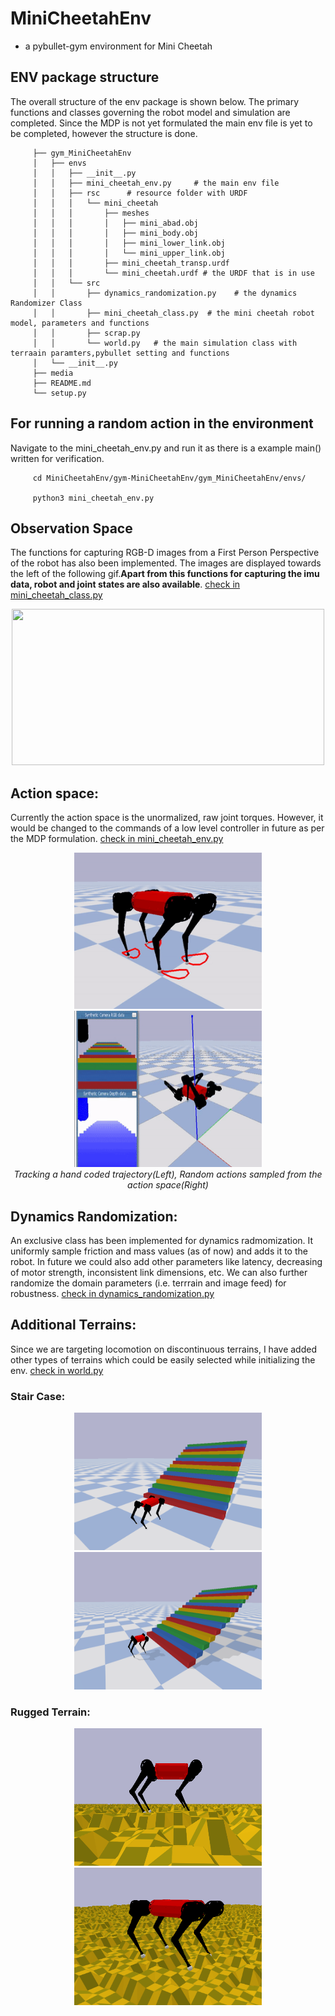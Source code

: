 # MiniCheetahEnv
-  a pybullet-gym environment for Mini Cheetah


## ENV package structure

The overall structure of the env package is shown below. The primary functions and classes governing the robot model and simulation are completed. Since the MDP is not yet formulated the main env file is yet to be completed, however the structure is done.

         ├── gym_MiniCheetahEnv
         │   ├── envs
         │   │   ├── __init__.py
         │   │   ├── mini_cheetah_env.py     # the main env file
         │   │   ├── rsc      # resource folder with URDF
         │   │   │   └── mini_cheetah
         │   │   │       ├── meshes
         │   │   │       │   ├── mini_abad.obj
         │   │   │       │   ├── mini_body.obj
         │   │   │       │   ├── mini_lower_link.obj
         │   │   │       │   └── mini_upper_link.obj
         │   │   │       ├── mini_cheetah_transp.urdf
         │   │   │       └── mini_cheetah.urdf # the URDF that is in use
         │   │   └── src
         │   │       ├── dynamics_randomization.py    # the dynamics Randomizer Class
         │   │       ├── mini_cheetah_class.py  # the mini cheetah robot model, parameters and functions
         │   │       ├── scrap.py   
         │   │       └── world.py   # the main simulation class with terraain paramters,pybullet setting and functions
         │   └── __init__.py
         ├── media
         ├── README.md
         └── setup.py

## For running a random action in the environment
Navigate to the mini_cheetah_env.py and run it as there is a example main() written for verification.

         cd MiniCheetahEnv/gym-MiniCheetahEnv/gym_MiniCheetahEnv/envs/
 
         python3 mini_cheetah_env.py


## Observation Space

The functions for capturing RGB-D images from a First Person Perspective of the robot has also been implemented. The images are displayed towards the left of the following gif.**Apart from this functions for capturing the imu data, robot and joint states are also available**. [check in mini_cheetah_class.py](https://github.com/lok-i/MiniCheetahEnv/blob/main/gym-MiniCheetahEnv/gym_MiniCheetahEnv/envs/src/mini_cheetah_class.py)

<p align="center">
   <img width="500" height="250" src="https://github.com/lok-i/MiniCheetahEnv/blob/main/gym-MiniCheetahEnv/media/FPVCam.gif">
</p>

## Action space:

Currently the action space is the unormalized, raw joint torques. However, it would be changed to the commands of a low level controller in future as per the MDP formulation. [check in mini_cheetah_env.py](https://github.com/lok-i/MiniCheetahEnv/blob/main/gym-MiniCheetahEnv/gym_MiniCheetahEnv/envs/mini_cheetah_env.py)

<p align="center">
   <img width="300" height="250" src="https://github.com/lok-i/MiniCheetahEnv/blob/main/gym-MiniCheetahEnv/media/TrajTrack.gif">
   <img width="300" height="250" src="https://github.com/lok-i/MiniCheetahEnv/blob/main/gym-MiniCheetahEnv/media/RandomAction.gif">
   <br><i>Tracking a hand coded trajectory(Left), Random actions sampled from the action space(Right)</i><br>
</p>

## Dynamics Randomization:
An exclusive class has been implemented for dynamics radmomization. It uniformly sample friction and mass values (as of now) and adds it to the robot. In future we could also add other parameters like latency, decreasing of motor strength, inconsistent link dimensions, etc. We can also further randomize the domain parameters (i.e. terrrain and image feed) for robustness. [check in dynamics_randomization.py](https://github.com/lok-i/MiniCheetahEnv/blob/main/gym-MiniCheetahEnv/gym_MiniCheetahEnv/envs/src/dynamics_randomization.py)

## Additional Terrains:

Since we are targeting locomotion on discontinuous terrains, I have added other types of terrains which could be easily selected while initializing the env. [check in world.py](https://github.com/lok-i/MiniCheetahEnv/blob/main/gym-MiniCheetahEnv/gym_MiniCheetahEnv/envs/src/world.py)

### Stair Case:

<p align="center">
   <img width="300" height="220" src="https://github.com/lok-i/MiniCheetahEnv/blob/main/gym-MiniCheetahEnv/media/Stairs.png">
   <img width="300" height="220" src="https://github.com/lok-i/MiniCheetahEnv/blob/main/gym-MiniCheetahEnv/media/Stairs2.png">
</p>

### Rugged Terrain:

<p align="center">
   <img width="300" height="220" src="https://github.com/lok-i/MiniCheetahEnv/blob/main/gym-MiniCheetahEnv/media/RoughTerrain.png">
   <img width="300" height="220" src="https://github.com/lok-i/MiniCheetahEnv/blob/main/gym-MiniCheetahEnv/media/RoughTerrain2.png">
</p>


